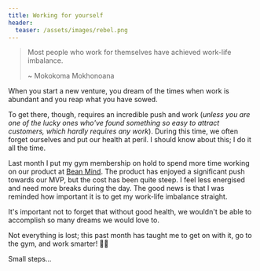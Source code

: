 ```yaml
---
title: Working for yourself
header:
  teaser: /assets/images/rebel.png
---
```


> Most people who work for themselves have achieved work-life imbalance.
> 
> ~ Mokokoma Mokhonoana

When you start a new venture, you dream of the times when work is abundant and you reap what you have sowed.

To get there, though, requires an incredible push and work (_unless you are one of the lucky ones who've found something so easy to attract customers, which hardly requires any work_). During this time, we often forget ourselves and put our health at peril. I should know about this; I do it all the time.

Last month I put my gym membership on hold to spend more time working on our product at [Bean Mind](https://beanmind.com). The product has enjoyed a significant push towards our MVP, but the cost has been quite steep. I feel less energised and need more breaks during the day. The good news is that I was reminded how important it is to get my work-life imbalance straight.

It's important not to forget that without good health, we wouldn't be able to accomplish so many dreams we would love to.

Not everything is lost; this past month has taught me to get on with it, go to the gym, and work smarter! 💪🏽

Small steps...